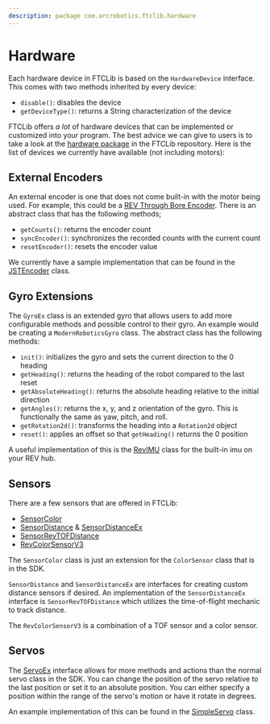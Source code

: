 ```yaml
---
description: package com.arcrobotics.ftclib.hardware
---
```


# Hardware

Each hardware device in FTCLib is based on the `HardwareDevice` interface. This comes with two methods inherited by every device:

* `disable()`: disables the device
* `getDeviceType()`: returns a String characterization of the device

FTCLib offers _a lot_ of hardware devices that can be implemented or customized into your program. The best advice we can give to users is to take a look at the [hardware package](https://github.com/FTCLib/FTCLib/tree/dev/FtcLib/src/main/java/com/arcrobotics/ftclib/hardware) in the FTCLib repository. Here is the list of devices we currently have available \(not including motors\):

## External Encoders

An external encoder is one that does not come built-in with the motor being used. For example, this could be a [REV Through Bore Encoder](https://www.revrobotics.com/rev-11-1271/). There is an abstract class that has the following methods;

* `getCounts()`: returns the encoder count
* `syncEncoder()`: synchronizes the recorded counts with the current count
* `resetEncoder()`: resets the encoder value

We currently have a sample implementation that can be found in the [JSTEncoder](https://github.com/FTCLib/FTCLib/blob/dev/FtcLib/src/main/java/com/arcrobotics/ftclib/hardware/JSTEncoder.java) class.

## Gyro Extensions

The `GyroEx` class is an extended gyro that allows users to add more configurable methods and possible control to their gyro. An example would be creating a `ModernRoboticsGyro` class. The abstract class has the following methods:

* `init()`: initializes the gyro and sets the current direction to the 0 heading
* `getHeading()`: returns the heading of the robot compared to the last reset
* `getAbsoluteHeading()`: returns the absolute heading relative to the initial direction
* `getAngles()`: returns the x, y, and z orientation of the gyro. This is functionally the same as yaw, pitch, and roll.
* `getRotation2d()`: transforms the heading into a `Rotation2d` object
* `reset()`: applies an offset so that `getHeading()` returns the 0 position

A useful implementation of this is the [RevIMU](https://github.com/FTCLib/FTCLib/blob/dev/FtcLib/src/main/java/com/arcrobotics/ftclib/hardware/RevIMU.java) class for the built-in imu on your REV hub.

## Sensors

There are a few sensors that are offered in FTCLib:

* [SensorColor](https://github.com/FTCLib/FTCLib/blob/dev/FtcLib/src/main/java/com/arcrobotics/ftclib/hardware/SensorColor.java)
* [SensorDistance](https://github.com/FTCLib/FTCLib/blob/dev/FtcLib/src/main/java/com/arcrobotics/ftclib/hardware/SensorDistance.java) & [SensorDistanceEx](https://github.com/FTCLib/FTCLib/blob/dev/FtcLib/src/main/java/com/arcrobotics/ftclib/hardware/SensorDistanceEx.java)
* [SensorRevTOFDistance](https://github.com/FTCLib/FTCLib/blob/dev/FtcLib/src/main/java/com/arcrobotics/ftclib/hardware/SensorRevTOFDistance.java)
* [RevColorSensorV3](https://github.com/FTCLib/FTCLib/blob/dev/FtcLib/src/main/java/com/arcrobotics/ftclib/hardware/RevColorSensorV3.java)

The `SensorColor` class is just an extension for the `ColorSensor` class that is in the SDK.

`SensorDistance` and `SensorDistanceEx` are interfaces for creating custom distance sensors if desired. An implementation of the `SensorDistanceEx` interface is `SensorRevTOFDistance` which utilizes the time-of-flight mechanic to track distance.

The `RevColorSensorV3` is a combination of a TOF sensor and a color sensor.

## Servos

The [ServoEx](https://github.com/FTCLib/FTCLib/blob/dev/FtcLib/src/main/java/com/arcrobotics/ftclib/hardware/ServoEx.java) interface allows for more methods and actions than the normal servo class in the SDK. You can change the position of the servo relative to the last position or set it to an absolute position. You can either specify a position within the range of the servo's motion or have it rotate in degrees.

An example implementation of this can be found in the [SimpleServo](https://github.com/FTCLib/FTCLib/blob/dev/FtcLib/src/main/java/com/arcrobotics/ftclib/hardware/SimpleServo.java) class.


